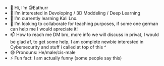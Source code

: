 - 👋 Hi, I’m @Eathurr
- 👀 I’m interested in Devoloping / 3D Moddeling / Deep Learning
- 🌱 I’m currently learning Kali Lnx.
- 💞️ I’m looking to collaborate for teaching purposes, if some one german can help me I would apreciate it!
- 📫 How to reach me DM bro, more info we will discuss in privat, I would be glad af, to get some help, I am complete newbie interested in Cybersecurity and stuff i called at top of this ^
- 😄 Pronouns: He/male/cis-male
- ⚡ Fun fact: I am actually funny (some people say this)

<!---
Eathurr/Eathurr is a ✨ special ✨ repository because its `README.md` (this file) appears on your GitHub profile.
You can click the Preview link to take a look at your changes.
--->

